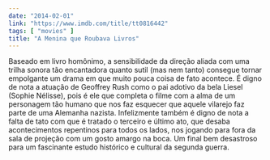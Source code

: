 ```yaml
---
date: "2014-02-01"
link: "https://www.imdb.com/title/tt0816442"
tags: [ "movies" ]
title: "A Menina que Roubava Livros"
---
```

Baseado em livro homônimo, a sensibilidade da direção aliada com uma trilha sonora tão encantadora quanto sutil (mas nem tanto) consegue tornar empolgante um drama em que muito pouca coisa de fato acontece. É digno de nota a atuação de Geoffrey Rush como o pai adotivo da bela Liesel (Sophie Nélisse), pois é ele que completa o filme com a alma de um personagem tão humano que nos faz esquecer que aquele vilarejo faz parte de uma Alemanha nazista. Infelizmente também é digno de nota a falta de tato com que é tratado o terceiro e último ato, que desaba acontecimentos repentinos para todos os lados, nos jogando para fora da sala de projeção com um gosto amargo na boca. Um final bem desastroso para um fascinante estudo histórico e cultural da segunda guerra.
